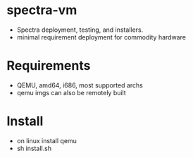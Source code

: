 # spectra-vm
* Spectra deployment, testing, and installers.
* minimal requirement deployment for commodity hardware

# Requirements
* QEMU, amd64, i686, most supported archs
* qemu imgs can also be remotely built

# Install
* on linux install qemu
* sh install.sh
